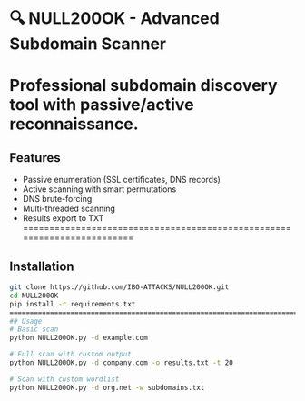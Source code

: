 # 🔍 NULL200OK - Advanced Subdomain Scanner
Professional subdomain discovery tool with passive/active reconnaissance.
=========================================================================
## Features
- Passive enumeration (SSL certificates, DNS records)
- Active scanning with smart permutations
- DNS brute-forcing
- Multi-threaded scanning
- Results export to TXT
========================================================================
## Installation
```bash
git clone https://github.com/IBO-ATTACKS/NULL200OK.git
cd NULL200OK
pip install -r requirements.txt
=========================================================================
## Usage
# Basic scan
python NULL200OK.py -d example.com

# Full scan with custom output
python NULL200OK.py -d company.com -o results.txt -t 20

# Scan with custom wordlist
python NULL200OK.py -d org.net -w subdomains.txt
